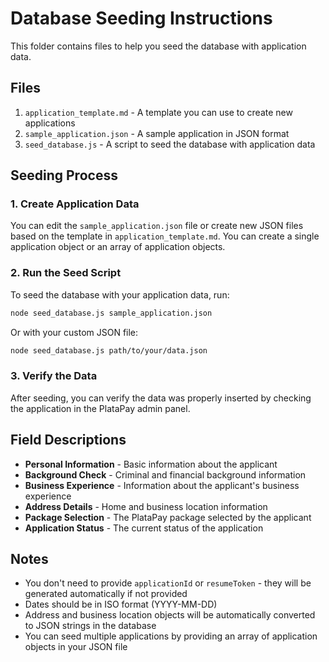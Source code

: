 # Database Seeding Instructions

This folder contains files to help you seed the database with application data.

## Files

1. `application_template.md` - A template you can use to create new applications
2. `sample_application.json` - A sample application in JSON format
3. `seed_database.js` - A script to seed the database with application data

## Seeding Process

### 1. Create Application Data

You can edit the `sample_application.json` file or create new JSON files based on the template in `application_template.md`. You can create a single application object or an array of application objects.

### 2. Run the Seed Script

To seed the database with your application data, run:

```bash
node seed_database.js sample_application.json
```

Or with your custom JSON file:

```bash
node seed_database.js path/to/your/data.json
```

### 3. Verify the Data

After seeding, you can verify the data was properly inserted by checking the application in the PlataPay admin panel.

## Field Descriptions

- **Personal Information** - Basic information about the applicant
- **Background Check** - Criminal and financial background information
- **Business Experience** - Information about the applicant's business experience
- **Address Details** - Home and business location information
- **Package Selection** - The PlataPay package selected by the applicant
- **Application Status** - The current status of the application

## Notes

- You don't need to provide `applicationId` or `resumeToken` - they will be generated automatically if not provided
- Dates should be in ISO format (YYYY-MM-DD)
- Address and business location objects will be automatically converted to JSON strings in the database
- You can seed multiple applications by providing an array of application objects in your JSON file